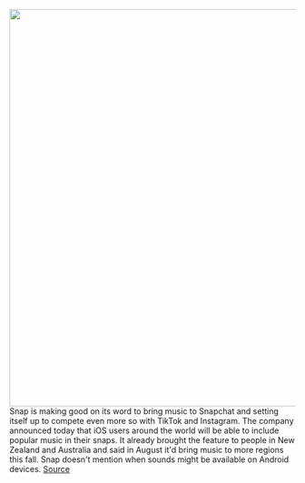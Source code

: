 <img src='https://cdn.vox-cdn.com/thumbor/OmnkwYA2B9qvloPShvjhyKbGNts=/0x0:2859x1906/1200x800/filters:focal(1202x725:1658x1181)/cdn.vox-cdn.com/uploads/chorus_image/image/67635042/snapchatsounds.0.jpg' width='700px' /><br/>
Snap is making good on its word to bring music to Snapchat and setting itself up to compete even more so with TikTok and Instagram. The company announced today that iOS users around the world will be able to include popular music in their snaps. It already brought the feature to people in New Zealand and Australia and said in August it'd bring music to more regions this fall. Snap doesn't mention when sounds might be available on Android devices.
<a href='https://www.theverge.com/2020/10/15/21516348/snapchat-snap-sounds-music-ios-update'> Source <a/>
